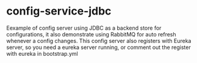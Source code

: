 ﻿# config-service-jdbc
Eexample of config server using JDBC as a backend store
for configurations, it also demonstrate using RabbitMQ for auto refresh
whenever a config changes. This config server also registers with Eureka
server, so you need a eureka server running, or comment out the register
with eureka in bootstrap.yml
